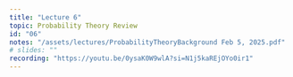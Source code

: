 ```yaml
---
title: "Lecture 6"
topic: Probability Theory Review
id: "06"
notes: "/assets/lectures/ProbabilityTheoryBackground Feb 5, 2025.pdf"
# slides: ""
recording: "https://youtu.be/0ysaK0W9wlA?si=N1j5kaREjOYo0ir1"
---
```

